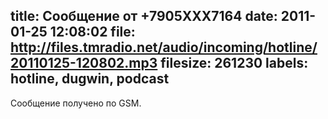 title: Сообщение от +7905XXX7164
date: 2011-01-25 12:08:02
file: http://files.tmradio.net/audio/incoming/hotline/20110125-120802.mp3
filesize: 261230
labels: hotline, dugwin, podcast
---
Сообщение получено по GSM.
